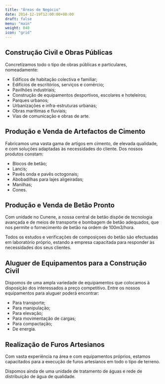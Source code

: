 ```yaml
---
title: "Áreas de Negócio"
date: 2014-12-19T12:00:00+00:00
draft: false
menu: "main"
weight: 040
icon: "grid"
---
```


## Construção Civil e Obras Públicas

Concretizamos todo o tipo de obras públicas e particulares, nomeadamente:

* Edifícos de habitação colectiva e familiar;
* Edifícios de escritórios, serviços e comércio;
* Pavilhões industriais;
* Construção de equipamentos desportivos, escolares e hoteleiros;
* Parques urbanos;
* Urbanizações e infra-estruturas urbanas;
* Obras marítimas e fluviais;
* Vias de comunicação e obras de arte.


## Produção e Venda de Artefactos de Cimento

Fabricamos uma vasta gama de artigos em cimento, de elevada qualidade, e com soluções adaptadas às necessidades do cliente. Dos nossos produtos constam:

* Blocos de betão;
* Lancis;
* Pavês onda e pavês octogonais;
* Abobadilhas para lajes aligeiradas;
* Manilhas;
* Cones.


## Produção e Venda de Betão Pronto

Com unidade no Cunene, a nossa central de betão dispõe de tecnologia avançada e de meios de transporte e bombagem de betão adequados, que nos permite o fornecimento de betão na ordem de 100m3/hora.

Todos os estudos e verificações de composiçoes do betão são efectuadas em laboratório próprio, estando a empresa capacitada para responder às necessidades dos seus clientes.


## Aluguer de Equipamentos para a Construção Civil

Dispomos de uma ampla variedade de equipamentos que colocamos à disposição dos interessados a preço competitivo. Entre os nossos equipamentos para aluguer poderá encontrar:

* Para transporte;
* Para manipulação;
* Para elevação;
* Para movimentação de cargas;
* Para compactação;
* De energia.


## Realização de Furos Artesianos

Com vasta experiência na área e com equipamentos próprios, estamos capacitados para a execução de furos artesianos em todo o tipo de terreno.

Dispomos ainda de uma unidade de tratamento de águas e rede de distribuição de água de qualidade.